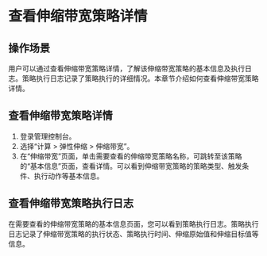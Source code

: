 # 查看伸缩带宽策略详情<a name="as_05_0102"></a>

## 操作场景<a name="section2495449014355"></a>

用户可以通过查看伸缩带宽策略详情，了解该伸缩带宽策略的基本信息及执行日志。策略执行日志记录了策略执行的详细情况。本章节介绍如何查看伸缩带宽策略详情。

## 查看伸缩带宽策略详情<a name="as_01_0103_section63621909102627"></a>

1.  登录管理控制台。
2.  选择“计算 \> 弹性伸缩 \> 伸缩带宽”。
3.  在“伸缩带宽”页面，单击需要查看的伸缩带宽策略名称，可跳转至该策略的“基本信息”页面，查看详情。可以看到伸缩带宽策略的策略类型、触发条件、执行动作等基本信息。

## 查看伸缩带宽策略执行日志<a name="section333611121556"></a>

在需要查看的伸缩带宽策略的基本信息页面，您可以看到策略执行日志。策略执行日志记录了伸缩带宽策略的执行状态、策略执行时间、伸缩原始值和伸缩目标值等信息。

